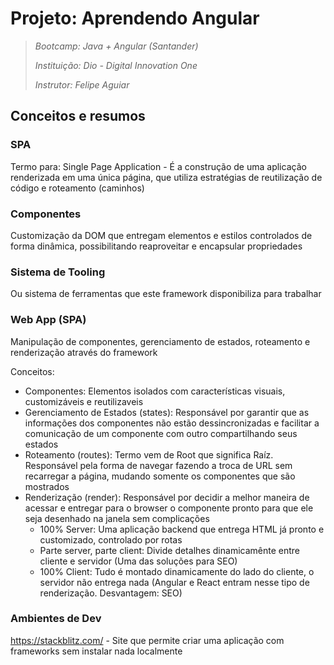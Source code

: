 # Projeto: Aprendendo Angular

> *Bootcamp: Java + Angular (Santander)*
>
> *Instituição: Dio - Digital Innovation One*
>
> *Instrutor: Felipe Aguiar*

## Conceitos e resumos

### SPA

Termo para: Single Page Application - É a construção de uma aplicação renderizada em uma única página, que utiliza estratégias de reutilização de código e roteamento (caminhos)

### Componentes

Customização da DOM que entregam elementos e estilos controlados de forma dinâmica, possibilitando reaproveitar e encapsular propriedades

### Sistema de Tooling

Ou sistema de ferramentas que este framework disponibiliza para trabalhar

### Web App (SPA)

Manipulação de componentes, gerenciamento de estados, roteamento e renderização através do framework

Conceitos:

- Componentes: Elementos isolados com características visuais, customizáveis e reutilizaveis
- Gerenciamento de Estados (states): Responsável por garantir que as informações dos componentes não estão dessincronizadas e facilitar a comunicação de um componente com outro compartilhando seus estados
- Roteamento (routes): Termo vem de Root que significa Raíz. Responsável pela forma de navegar fazendo a troca de URL sem recarregar a página, mudando somente os componentes que são mostrados
- Renderização (render): Responsável por decidir a melhor maneira de acessar e entregar para o browser o componente pronto para que ele seja desenhado na janela sem complicações
  - 100% Server: Uma aplicação backend que entrega HTML já pronto e customizado, controlado por rotas
  - Parte server, parte client: Divide detalhes dinamicamênte entre cliente e servidor (Uma das soluções para SEO)
  - 100% Client: Tudo é montado dinamicamente do lado do cliente, o servidor não entrega nada (Angular e React entram nesse tipo de renderização. Desvantagem: SEO)

### Ambientes de Dev

<https://stackblitz.com/> - Site que permite criar uma aplicação com frameworks sem instalar nada localmente
